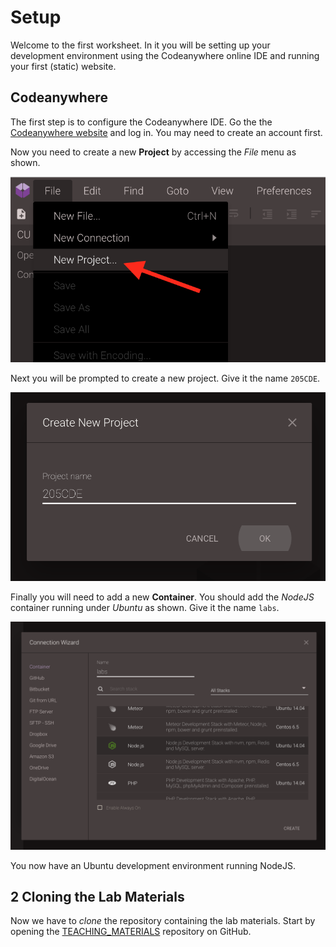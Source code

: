 
# Setup

Welcome to the first worksheet. In it you will be setting up your development environment using the Codeanywhere online IDE and running your first (static) website.

## Codeanywhere

The first step is to configure the Codeanywhere IDE. Go the the [Codeanywhere website](https://codeanywhere.com) and log in. You may need to create an account first.

Now you need to create a new **Project** by accessing the _File_ menu as shown.

![create a new project](exercises/.images/codeanywhere_01.png)

Next you will be prompted to create a new project. Give it the name `205CDE`.

![the new project dialog](exercises/.images/codeanywhere_02.png)

Finally you will need to add a new **Container**. You should add the _NodeJS_ container running under _Ubuntu_ as shown. Give it the name `labs`.

![the new project dialog](exercises/.images/codeanywhere_03.png)

You now have an Ubuntu development environment running NodeJS.

## 2 Cloning the Lab Materials

Now we have to _clone_ the repository containing the lab materials. Start by opening the [TEACHING_MATERIALS](https://github.coventry.ac.uk/205CDE-1718JANMAY/TEACHING-MATERIALS) repository on GitHub.